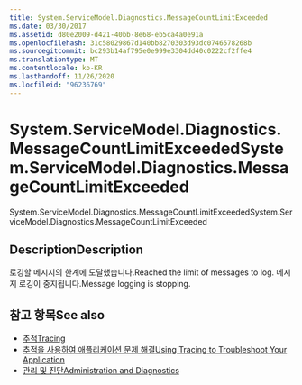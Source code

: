 ```yaml
---
title: System.ServiceModel.Diagnostics.MessageCountLimitExceeded
ms.date: 03/30/2017
ms.assetid: d80e2009-d421-40bb-8e68-eb5ca4a0e91a
ms.openlocfilehash: 31c58029867d140bb8270303d93dc0746578268b
ms.sourcegitcommit: bc293b14af795e0e999e3304dd40c0222cf2ffe4
ms.translationtype: MT
ms.contentlocale: ko-KR
ms.lasthandoff: 11/26/2020
ms.locfileid: "96236769"
---
```

# <a name="systemservicemodeldiagnosticsmessagecountlimitexceeded"></a><span data-ttu-id="3562c-102">System.ServiceModel.Diagnostics.MessageCountLimitExceeded</span><span class="sxs-lookup"><span data-stu-id="3562c-102">System.ServiceModel.Diagnostics.MessageCountLimitExceeded</span></span>

<span data-ttu-id="3562c-103">System.ServiceModel.Diagnostics.MessageCountLimitExceeded</span><span class="sxs-lookup"><span data-stu-id="3562c-103">System.ServiceModel.Diagnostics.MessageCountLimitExceeded</span></span>  
  
## <a name="description"></a><span data-ttu-id="3562c-104">Description</span><span class="sxs-lookup"><span data-stu-id="3562c-104">Description</span></span>  

 <span data-ttu-id="3562c-105">로깅할 메시지의 한계에 도달했습니다.</span><span class="sxs-lookup"><span data-stu-id="3562c-105">Reached the limit of messages to log.</span></span> <span data-ttu-id="3562c-106">메시지 로깅이 중지됩니다.</span><span class="sxs-lookup"><span data-stu-id="3562c-106">Message logging is stopping.</span></span>  
  
## <a name="see-also"></a><span data-ttu-id="3562c-107">참고 항목</span><span class="sxs-lookup"><span data-stu-id="3562c-107">See also</span></span>

- [<span data-ttu-id="3562c-108">추적</span><span class="sxs-lookup"><span data-stu-id="3562c-108">Tracing</span></span>](index.md)
- [<span data-ttu-id="3562c-109">추적을 사용하여 애플리케이션 문제 해결</span><span class="sxs-lookup"><span data-stu-id="3562c-109">Using Tracing to Troubleshoot Your Application</span></span>](using-tracing-to-troubleshoot-your-application.md)
- [<span data-ttu-id="3562c-110">관리 및 진단</span><span class="sxs-lookup"><span data-stu-id="3562c-110">Administration and Diagnostics</span></span>](../index.md)
